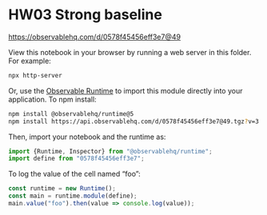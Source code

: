 # HW03 Strong baseline

https://observablehq.com/d/0578f45456eff3e7@49

View this notebook in your browser by running a web server in this folder. For
example:

~~~sh
npx http-server
~~~

Or, use the [Observable Runtime](https://github.com/observablehq/runtime) to
import this module directly into your application. To npm install:

~~~sh
npm install @observablehq/runtime@5
npm install https://api.observablehq.com/d/0578f45456eff3e7@49.tgz?v=3
~~~

Then, import your notebook and the runtime as:

~~~js
import {Runtime, Inspector} from "@observablehq/runtime";
import define from "0578f45456eff3e7";
~~~

To log the value of the cell named “foo”:

~~~js
const runtime = new Runtime();
const main = runtime.module(define);
main.value("foo").then(value => console.log(value));
~~~
